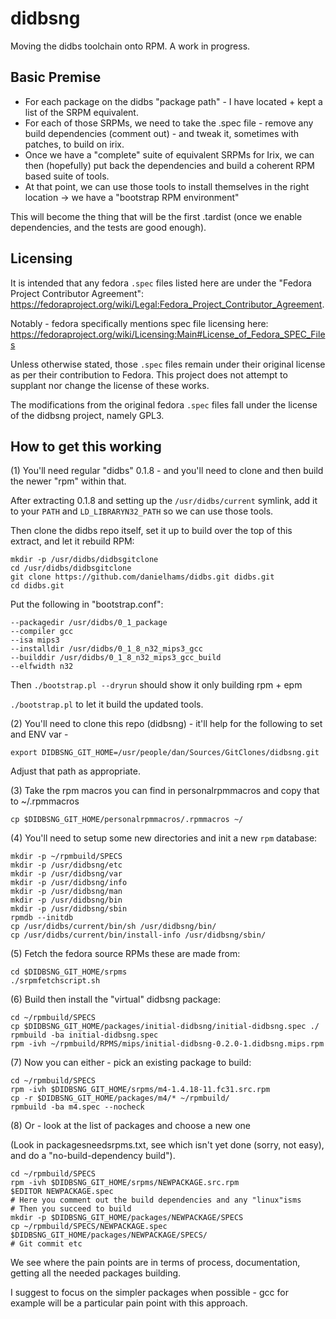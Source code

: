 # didbsng

Moving the didbs toolchain onto RPM. A work in progress.

## Basic Premise

* For each package on the didbs "package path" - I have located + kept a list of the SRPM equivalent.
* For each of those SRPMs, we need to take the .spec file - remove any build dependencies (comment out) - and tweak it, sometimes with patches, to build on irix.
* Once we have a "complete" suite of equivalent SRPMs for Irix, we can then (hopefully) put back the dependencies and build a coherent RPM based suite of tools.
* At that point, we can use those tools to install themselves in the right location -> we have a "bootstrap RPM environment"

This will become the thing that will be the first .tardist (once we enable dependencies, and the tests are good enough).

## Licensing

It is intended that any fedora `.spec` files listed here are under the "Fedora Project Contributor Agreement": https://fedoraproject.org/wiki/Legal:Fedora_Project_Contributor_Agreement.

Notably - fedora specifically mentions spec file licensing here: https://fedoraproject.org/wiki/Licensing:Main#License_of_Fedora_SPEC_Files

Unless otherwise stated, those `.spec` files remain under their original license as per their contribution to Fedora. This project does not attempt to supplant nor change the license of these works.

The modifications from the original fedora `.spec` files fall under the license of the didbsng project, namely GPL3.

## How to get this working

(1) You'll need regular "didbs" 0.1.8 - and you'll need to clone and then build the newer "rpm" within that.

After extracting 0.1.8 and setting up the `/usr/didbs/current` symlink, add it to your `PATH` and `LD_LIBRARYN32_PATH` so we can use those tools.

Then clone the didbs repo itself, set it up to build over the top of this extract, and let it rebuild RPM:

```
mkdir -p /usr/didbs/didbsgitclone
cd /usr/didbs/didbsgitclone
git clone https://github.com/danielhams/didbs.git didbs.git
cd didbs.git
```

Put the following in "bootstrap.conf":

```
--packagedir /usr/didbs/0_1_package
--compiler gcc
--isa mips3
--installdir /usr/didbs/0_1_8_n32_mips3_gcc
--builddir /usr/didbs/0_1_8_n32_mips3_gcc_build
--elfwidth n32
```

Then `./bootstrap.pl --dryrun` should show it only building rpm + epm

`./bootstrap.pl` to let it build the updated tools.

(2) You'll need to clone this repo (didbsng) - it'll help for the following to set and ENV var -

```
export DIDBSNG_GIT_HOME=/usr/people/dan/Sources/GitClones/didbsng.git
```
Adjust that path as appropriate.

(3) Take the rpm macros you can find in personalrpmmacros and copy that to ~/.rpmmacros

```
cp $DIDBSNG_GIT_HOME/personalrpmmacros/.rpmmacros ~/
```

(4) You'll need to setup some new directories and init a new `rpm` database:

```
mkdir -p ~/rpmbuild/SPECS
mkdir -p /usr/didbsng/etc
mkdir -p /usr/didbsng/var
mkdir -p /usr/didbsng/info
mkdir -p /usr/didbsng/man
mkdir -p /usr/didbsng/bin
mkdir -p /usr/didbsng/sbin
rpmdb --initdb
cp /usr/didbs/current/bin/sh /usr/didbsng/bin/
cp /usr/didbs/current/bin/install-info /usr/didbsng/sbin/
```

(5) Fetch the fedora source RPMs these are made from:

```
cd $DIDBSNG_GIT_HOME/srpms
./srpmfetchscript.sh
```

(6) Build then install the "virtual" didbsng package:

```
cd ~/rpmbuild/SPECS
cp $DIDBSNG_GIT_HOME/packages/initial-didbsng/initial-didbsng.spec ./
rpmbuild -ba initial-didbsng.spec
rpm -ivh ~/rpmbuild/RPMS/mips/initial-didbsng-0.2.0-1.didbsng.mips.rpm
```

(7) Now you can either - pick an existing package to build:

```
cd ~/rpmbuild/SPECS
rpm -ivh $DIDBSNG_GIT_HOME/srpms/m4-1.4.18-11.fc31.src.rpm
cp -r $DIDBSNG_GIT_HOME/packages/m4/* ~/rpmbuild/
rpmbuild -ba m4.spec --nocheck
```

(8) Or - look at the list of packages and choose a new one

(Look in packagesneedsrpms.txt, see which isn't yet done (sorry, not easy), and do a "no-build-dependency build").

```
cd ~/rpmbuild/SPECS
rpm -ivh $DIDBSNG_GIT_HOME/srpms/NEWPACKAGE.src.rpm
$EDITOR NEWPACKAGE.spec
# Here you comment out the build dependencies and any "linux"isms
# Then you succeed to build
mkdir -p $DIDBSNG_GIT_HOME/packages/NEWPACKAGE/SPECS
cp ~/rpmbuild/SPECS/NEWPACKAGE.spec $DIDBSNG_GIT_HOME/packages/NEWPACKAGE/SPECS/
# Git commit etc
```

We see where the pain points are in terms of process, documentation, getting all the needed packages building.

I suggest to focus on the simpler packages when possible - gcc for example will be a particular pain point with this approach.
